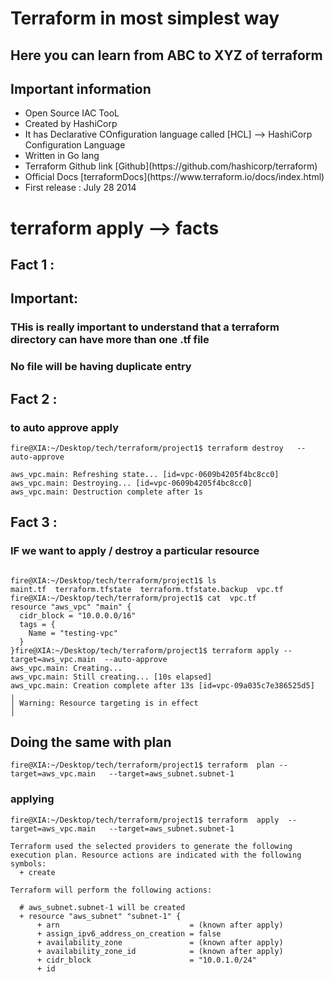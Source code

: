# Terraform in most simplest way 

## Here you can learn from ABC to XYZ of terraform 

## Important information 

<ul> 
   <li> Open Source IAC TooL </li>
   <li> Created by HashiCorp </li>
   <li> It has Declarative COnfiguration language called [HCL] --> HashiCorp Configuration Language </li>
   <li> Written in Go lang </li> 
   <li> Terraform Github link [Github](https://github.com/hashicorp/terraform) </li>   
   <li>  Official Docs [terraformDocs](https://www.terraform.io/docs/index.html) </li>
   <li> First release : July 28 2014 </li>
  
</ul>

# terraform apply --> facts 

## Fact 1 : 

## Important:  
### THis is really important to understand that a terraform directory can have more than one .tf file 
###  No file will be having duplicate entry 


## Fact 2 :  

### to auto approve apply 

```
fire@XIA:~/Desktop/tech/terraform/project1$ terraform destroy   --auto-approve

aws_vpc.main: Refreshing state... [id=vpc-0609b4205f4bc8cc0]
aws_vpc.main: Destroying... [id=vpc-0609b4205f4bc8cc0]
aws_vpc.main: Destruction complete after 1s

```

## Fact 3 : 

### IF we want to apply / destroy a particular resource 

```

fire@XIA:~/Desktop/tech/terraform/project1$ ls
maint.tf  terraform.tfstate  terraform.tfstate.backup  vpc.tf
fire@XIA:~/Desktop/tech/terraform/project1$ cat  vpc.tf 
resource "aws_vpc" "main" {
  cidr_block = "10.0.0.0/16"
  tags = {
    Name = "testing-vpc"
  }
}fire@XIA:~/Desktop/tech/terraform/project1$ terraform apply --target=aws_vpc.main  --auto-approve
aws_vpc.main: Creating...
aws_vpc.main: Still creating... [10s elapsed]
aws_vpc.main: Creation complete after 13s [id=vpc-09a035c7e386525d5]
╷
│ Warning: Resource targeting is in effect
│ 

```

## Doing the same with plan 

```
fire@XIA:~/Desktop/tech/terraform/project1$ terraform  plan --target=aws_vpc.main   --target=aws_subnet.subnet-1 

```


### applying 

```
fire@XIA:~/Desktop/tech/terraform/project1$ terraform  apply  --target=aws_vpc.main   --target=aws_subnet.subnet-1   

Terraform used the selected providers to generate the following execution plan. Resource actions are indicated with the following symbols:
  + create

Terraform will perform the following actions:

  # aws_subnet.subnet-1 will be created
  + resource "aws_subnet" "subnet-1" {
      + arn                             = (known after apply)
      + assign_ipv6_address_on_creation = false
      + availability_zone               = (known after apply)
      + availability_zone_id            = (known after apply)
      + cidr_block                      = "10.0.1.0/24"
      + id              


```



